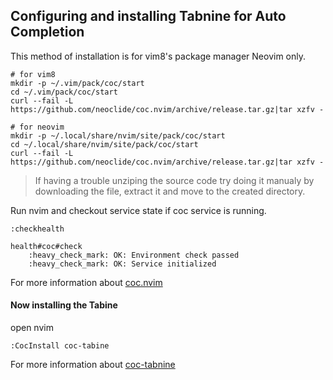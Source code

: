 ## Configuring and installing Tabnine for Auto Completion

This method of installation is for vim8's package manager Neovim only.

```
# for vim8
mkdir -p ~/.vim/pack/coc/start
cd ~/.vim/pack/coc/start
curl --fail -L https://github.com/neoclide/coc.nvim/archive/release.tar.gz|tar xzfv -

# for neovim
mkdir -p ~/.local/share/nvim/site/pack/coc/start
cd ~/.local/share/nvim/site/pack/coc/start
curl --fail -L https://github.com/neoclide/coc.nvim/archive/release.tar.gz|tar xzfv -
```

> If having a trouble unziping the source code try doing it manualy by downloading the file, extract it and move to the created directory.

Run nvim and checkout service state if coc service is running.

`:checkhealth`

```
health#coc#check
	:heavy_check_mark: OK: Environment check passed
	:heavy_check_mark: OK: Service initialized
```

For more information about [coc.nvim](https://github.com/neoclide/coc.nvim/wiki/Install-coc.nvim)

#### Now installing the Tabine

open nvim

`:CocInstall coc-tabine`

For more information about [coc-tabnine](https://github.com/neoclide/coc-tabnine)

